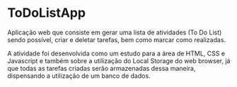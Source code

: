 # ToDoListApp

Aplicação web que consiste em gerar uma lista de atividades (To Do List) sendo possível, criar e deletar tarefas, bem como marcar como realizadas.

A atividade foi desenvolvida como um estudo para a área de HTML, CSS e Javascript e também sobre a utilização do Local Storage do web browser, já
que todas as tarefas criadas serão armazenadas dessa maneira, dispensando a utilização de um banco de dados.
